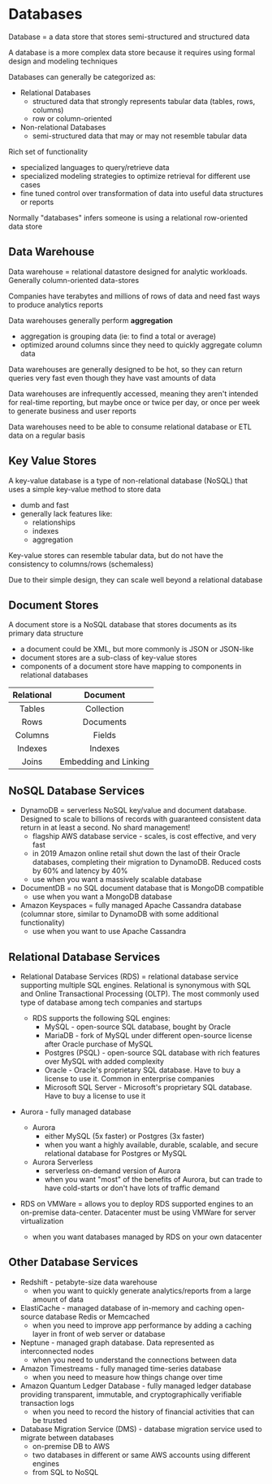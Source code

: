 # Databases

Database = a data store that stores semi-structured and structured data

A database is a more complex data store because it requires using formal design and modeling techniques

Databases can generally be categorized as:

- Relational Databases
  - structured data that strongly represents tabular data (tables, rows, columns)
  - row or column-oriented
- Non-relational Databases
  - semi-structured data that may or may not resemble tabular data

Rich set of functionality

- specialized languages to query/retrieve data
- specialized modeling strategies to optimize retrieval for different use cases
- fine tuned control over transformation of data into useful data structures or reports

Normally "databases" infers someone is using a relational row-oriented data store

## Data Warehouse

Data warehouse = relational datastore designed for analytic workloads. Generally column-oriented data-stores

Companies have terabytes and millions of rows of data and need fast ways to produce analytics reports

Data warehouses generally perform **aggregation**

- aggregation is grouping data (ie: to find a total or average)
- optimized around columns since they need to quickly aggregate column data

Data warehouses are generally designed to be hot, so they can return queries very fast even though they have vast amounts of data

Data warehouses are infrequently accessed, meaning they aren't intended for real-time reporting, but maybe once or twice per day, or once per week to generate business and user reports

Data warehouses need to be able to consume relational database or ETL data on a regular basis

## Key Value Stores

A key-value database is a type of non-relational database (NoSQL) that uses a simple key-value method to store data

- dumb and fast
- generally lack features like:
  - relationships
  - indexes
  - aggregation

Key-value stores can resemble tabular data, but do not have the consistency to columns/rows (schemaless)

Due to their simple design, they can scale well beyond a relational database

## Document Stores

A document store is a NoSQL database that stores documents as its primary data structure

- a document could be XML, but more commonly is JSON or JSON-like
- document stores are a sub-class of key-value stores
- components of a document store have mapping to components in relational databases

| Relational |       Document        |
| :--------: | :-------------------: |
|   Tables   |      Collection       |
|    Rows    |       Documents       |
|  Columns   |        Fields         |
|  Indexes   |        Indexes        |
|   Joins    | Embedding and Linking |

## NoSQL Database Services

- DynamoDB = serverless NoSQL key/value and document database. Designed to scale to billions of records with guaranteed consistent data return in at least a second. No shard management!
  - flagship AWS database service - scales, is cost effective, and very fast
  - in 2019 Amazon online retail shut down the last of their Oracle databases, completing their migration to DynamoDB. Reduced costs by 60% and latency by 40%
  - use when you want a massively scalable database
- DocumentDB = no SQL document database that is MongoDB compatible
  - use when you want a MongoDB database
- Amazon Keyspaces = fully managed Apache Cassandra database (columnar store, similar to DynamoDB with some additional functionality)
  - use when you want to use Apache Cassandra

## Relational Database Services

- Relational Database Services (RDS) = relational database service supporting multiple SQL engines. Relational is synonymous with SQL and Online Transactional Processing (OLTP). The most commonly used type of database among tech companies and startups

  - RDS supports the following SQL engines:
    - MySQL - open-source SQL database, bought by Oracle
    - MariaDB - fork of MySQL under different open-source license after Oracle purchase of MySQL
    - Postgres (PSQL) - open-source SQL database with rich features over MySQL with added complexity
    - Oracle - Oracle's proprietary SQL database. Have to buy a license to use it. Common in enterprise companies
    - Microsoft SQL Server - Microsoft's proprietary SQL database. Have to buy a license to use it

- Aurora - fully managed database

  - Aurora
    - either MySQL (5x faster) or Postgres (3x faster)
    - when you want a highly available, durable, scalable, and secure relational database for Postgres or MySQL
  - Aurora Serverless
    - serverless on-demand version of Aurora
    - when you want "most" of the benefits of Aurora, but can trade to have cold-starts or don't have lots of traffic demand

- RDS on VMWare = allows you to deploy RDS supported engines to an on-premise data-center. Datacenter must be using VMWare for server virtualization
  - when you want databases managed by RDS on your own datacenter

## Other Database Services

- Redshift - petabyte-size data warehouse
  - when you want to quickly generate analytics/reports from a large amount of data
- ElastiCache - managed database of in-memory and caching open-source database Redis or Memcached
  - when you need to improve app performance by adding a caching layer in front of web server or database
- Neptune - managed graph database. Data represented as interconnected nodes
  - when you need to understand the connections between data
- Amazon Timestreams - fully managed time-series database
  - when you need to measure how things change over time
- Amazon Quantum Ledger Database - fully managed ledger database providing transparent, immutable, and cryptographically verifiable transaction logs
  - when you need to record the history of financial activities that can be trusted
- Database Migration Service (DMS) - database migration service used to migrate between databases
  - on-premise DB to AWS
  - two databases in different or same AWS accounts using different engines
  - from SQL to NoSQL
